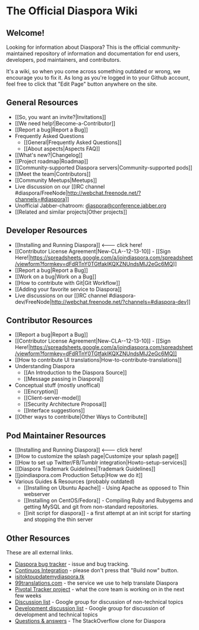 # The Official Diaspora Wiki

## Welcome!
Looking for information about Diaspora? This is the official community-maintained repository
of information and documentation for end users, developers, pod maintainers, and contributors. 

It's a wiki, so when you come across something outdated or wrong, we encourage you to fix it.
As long as you're logged in to your Github account, feel free to click that "Edit Page" button
anywhere on the site.

## General Resources
* [[So, you want an invite?|Invitations]]
* [[We need help!|Become-a-Contributor]]
* [[Report a bug|Report a Bug]]
* Frequently Asked Questions 
   * [[General|Frequently Asked Questions]]
   * [[About aspects|Aspects FAQ]]
* [[What's new?|Changelog]]
* [[Project roadmap|Roadmap]]
* [[Community-supported Diaspora servers|Community-supported pods]]
* [[Meet the team|Contributors]]
* [[Community Meetups|Meetups]]
* Live discussion on our [[IRC channel #diaspora/FreeNode|http://webchat.freenode.net/?channels=#diaspora]]
* Unofficial Jabber-chatroom: diaspora@conference.jabber.org
* [[Related and similar projects|Other projects]]

## Developer Resources
* [[Installing and Running Diaspora]] &lt;--- click here!
* [[Contributor License Agreement|New-CLA--12-13-10]] - [[Sign Here!|https://spreadsheets.google.com/a/joindiaspora.com/spreadsheet/viewform?formkey=dFdRTnY0TGtfaklKQXZNUndsMlJ2eGc6MQ]]
* [[Report a bug|Report a Bug]]
* [[Work on a bug|Work on a Bug]]
* [[How to contribute with Git|Git Workflow]]
* [[Adding your favorite service to Diaspora]]
* Live discussions on our [[IRC channel #diaspora-dev/FreeNode|http://webchat.freenode.net/?channels=#diaspora-dev]]

## Contributor Resources
* [[Report a bug|Report a Bug]]
* [[Contributor License Agreement|New-CLA--12-13-10]] - [[Sign Here!|https://spreadsheets.google.com/a/joindiaspora.com/spreadsheet/viewform?formkey=dFdRTnY0TGtfaklKQXZNUndsMlJ2eGc6MQ]]
* [[How to contribute UI translations|How-to-contribute-translations]]
* Understanding Diaspora
  * [[An Introduction to the Diaspora Source]]
  * [[Message passing in Diaspora]]
* Conceptual stuff (mostly unoffical)
  * [[Encryption]]
  * [[Client-server-model]]
  * [[Security Architecture Proposal]]
  * [[Interface suggestions]]
* [[Other ways to contribute|Other Ways to Contribute]]

## Pod Maintainer Resources
* [[Installing and Running Diaspora]] <--- click here!
* [[How to customize the splash page|Customize your splash page]]
* [[How to set up Twitter/FB/Tumblr integration|Howto-setup-services]]
* [[Diaspora Trademark Guidelines|Trademark Guidelines]]
* [[joindiaspora.com Production Setup|How we do it]]
* Various Guides & Resources (probably outdated)
  * [[Installing on Ubuntu Apache]] - Using Apache as opposed to Thin webserver
  * [[Installing on CentOS/Fedora]] - Compiling Ruby and Rubygems and getting MySQL and git from non-standard repositories.
  * [[init script for diaspora]] - a first attempt at an init script for starting and stopping the thin server

## Other Resources
These are all external links.

* [Diaspora bug tracker](https://github.com/diaspora/diaspora/issues) - issue and bug tracking.
* [Continuos Integration](http://ci.joindiaspora.com) - please don't press that "Build now" button.
* [isitoktoupdatemydiaspora.tk](http://isitoktoupdatemydiaspora.tk/)
* [99translations.com](http://99translations.com/public_projects/show/181) - the service we use to help translate Diaspora
* [Pivotal Tracker project](https://www.pivotaltracker.com/projects/61641) - what the core team is working on in the next few weeks
* [Discussion list](http://groups.google.com/group/diaspora-discuss) - Google group for discussion of non-technical topics
* [Development discussion list](http://groups.google.com/group/diaspora-dev) - Google group for discussion of development and technical topics
* [Questions & answers](http://diaspora.shapado.com/) - The StackOverflow clone for Diaspora

